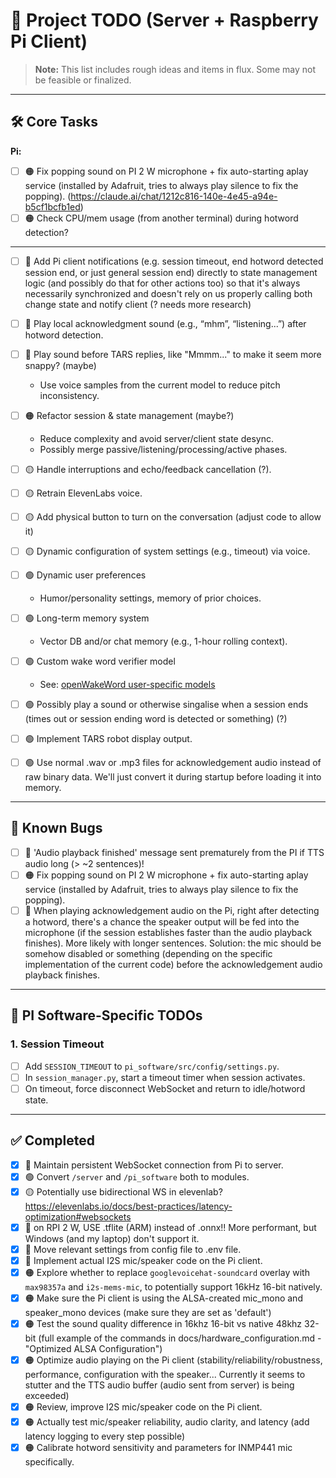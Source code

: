 # 📝 Project TODO (Server + Raspberry Pi Client)

> **Note:** This list includes rough ideas and items in flux. Some may not be feasible or finalized.

---

## 🛠️ Core Tasks

**Pi:**

- [ ] 🟠 Fix popping sound on PI 2 W microphone + fix auto-starting aplay service (installed by Adafruit, tries to always play silence to fix the popping). (https://claude.ai/chat/1212c816-140e-4e45-a94e-b5cf1bcfb1ed)
- [ ] 🟠 Check CPU/mem usage (from another terminal) during hotword detection?

---

- [ ] 🔴 Add Pi client notifications (e.g. session timeout, end hotword detected session end, or just general session end) directly to state management logic (and possibly do that for other actions too) so that it's always necessarily synchronized and doesn't rely on us properly calling both change state and notify client (? needs more research)
- [ ] 🔴 Play local acknowledgment sound (e.g., “mhm”, “listening...”) after hotword detection.
- [ ] 🔴 Play sound before TARS replies, like "Mmmm..." to make it seem more snappy? (maybe)
  - Use voice samples from the current model to reduce pitch inconsistency.
- [ ] 🟠 Refactor session & state management (maybe?)
  - Reduce complexity and avoid server/client state desync.
  - Possibly merge passive/listening/processing/active phases.
- [ ] 🟡 Handle interruptions and echo/feedback cancellation (?).
- [ ] 🟡 Retrain ElevenLabs voice.
- [ ] 🟡 Add physical button to turn on the conversation (adjust code to allow it)
- [ ] 🟡 Dynamic configuration of system settings (e.g., timeout) via voice.
- [ ] 🟢 Dynamic user preferences
  - Humor/personality settings, memory of prior choices.
- [ ] 🟢 Long-term memory system
  - Vector DB and/or chat memory (e.g., 1-hour rolling context).
- [ ] 🟢 Custom wake word verifier model

  - See: [openWakeWord user-specific models](https://github.com/dscripka/openWakeWord#user-specific-models)

- [ ] 🟢 Possibly play a sound or otherwise singalise when a session ends (times out or session ending word is detected or something) (?)
- [ ] 🟢 Implement TARS robot display output.
- [ ] 🟢 Use normal .wav or .mp3 files for acknowledgement audio instead of raw binary data. We'll just convert it during startup before loading it into memory.

---

## 🐛 Known Bugs

- [ ] 🔴 'Audio playback finished' message sent prematurely from the PI if TTS audio long (> ~2 sentences)!
- [ ] 🟠 Fix popping sound on PI 2 W microphone + fix auto-starting aplay service (installed by Adafruit, tries to always play silence to fix the popping).
- [ ] 🔴 When playing acknowledgement audio on the Pi, right after detecting a hotword, there's a chance the speaker output will be fed into the microphone (if the session establishes faster than the audio playback finishes). More likely with longer sentences. Solution: the mic should be somehow disabled or something (depending on the specific implementation of the current code) before the acknowledgement audio playback finishes.

---

## 🔧 PI Software-Specific TODOs

### 1. Session Timeout

- [ ] Add `SESSION_TIMEOUT` to `pi_software/src/config/settings.py`.
- [ ] In `session_manager.py`, start a timeout timer when session activates.
- [ ] On timeout, force disconnect WebSocket and return to idle/hotword state.

---

## ✅ Completed

- [x] 🔴 Maintain persistent WebSocket connection from Pi to server.
- [x] 🟢 Convert `/server` and `/pi_software` both to modules.
- [x] 🟡 Potentially use bidirectional WS in elevenlab? https://elevenlabs.io/docs/best-practices/latency-optimization#websockets
- [x] 🔴 on RPI 2 W, USE .tflite (ARM) instead of .onnx!! More performant, but Windows (and my laptop) don't support it.
- [x] 🔴 Move relevant settings from config file to .env file.
- [x] 🔴 Implement actual I2S mic/speaker code on the Pi client.
- [x] 🟠 Explore whether to replace `googlevoicehat-soundcard` overlay with `max98357a` and `i2s-mems-mic`, to potentially support 16kHz 16-bit natively.
- [x] 🟠 Make sure the Pi client is using the ALSA-created mic_mono and speaker_mono devices (make sure they are set as 'default')
- [x] 🟠 Test the sound quality difference in 16khz 16-bit vs native 48khz 32-bit (full example of the commands in docs/hardware_configuration.md - "Optimized ALSA Configuration")
- [x] 🟠 Optimize audio playing on the Pi client (stability/reliability/robustness, performance, configuration with the speaker... Currently it seems to stutter and the TTS audio buffer (audio sent from server) is being exceeded)
- [x] 🟠 Review, improve I2S mic/speaker code on the Pi client.
- [x] 🟠 Actually test mic/speaker reliability, audio clarity, and latency (add latency logging to every step possible)
- [x] 🟠 Calibrate hotword sensitivity and parameters for INMP441 mic specifically.
